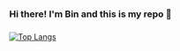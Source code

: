 ### Hi there! I'm Bin and this is my repo 👋
### 
 ### 
 ### 

 
 [![Top Langs](https://github-readme-stats.vercel.app/api/top-langs/?username=bchen11)](https://github.com/anuraghazra/github-readme-stats)
 
 

